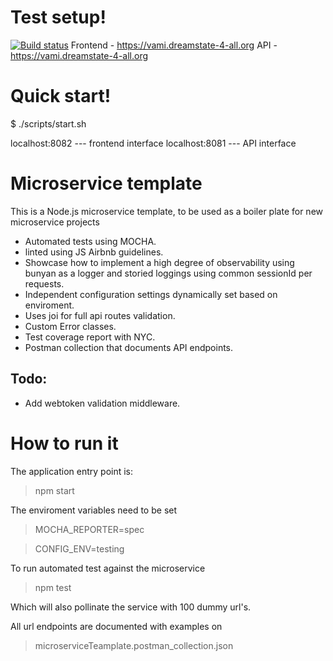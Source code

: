 # Test setup!

[![Build status](https://badge.buildkite.com/5cca4fed7c1a66d0fa7e554e93344365ad7a5c507d91fba496.svg)](https://buildkite.com/dreamstate/webhook-micoservice)
Frontend - https://vami.dreamstate-4-all.org
API - https://vami.dreamstate-4-all.org

# Quick start!

$ ./scripts/start.sh

localhost:8082 --- frontend interface
localhost:8081 --- API interface


# Microservice template
This is a Node.js microservice template, to be used as a boiler plate for new microservice projects

- Automated tests using MOCHA.
- linted using JS Airbnb guidelines.
- Showcase how to implement a high degree of observability using bunyan as a logger and storied loggings using common sessionId per requests.
- Independent configuration settings dynamically set based on enviroment.
- Uses joi for full api routes validation.
- Custom Error classes.
- Test coverage report with NYC.
- Postman collection that documents API endpoints.

## Todo:
- Add webtoken validation middleware.

# How to run it

The application entry point is:
 > npm start

The enviroment variables need to be set
 > MOCHA_REPORTER=spec

 > CONFIG_ENV=testing

 
To run automated test against the microservice
 >npm test

Which will also pollinate the service with 100 dummy url's.

All url endpoints are documented with examples on
> microserviceTeamplate.postman_collection.json
